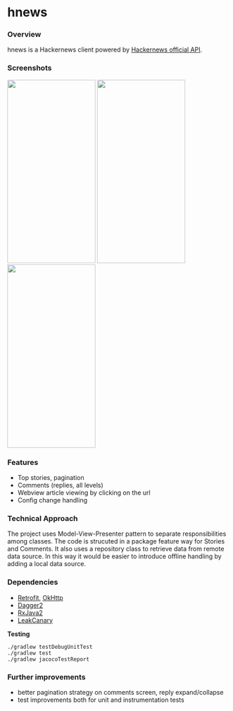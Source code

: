 # hnews

### Overview

hnews is a Hackernews client powered by [Hackernews official API](https://github.com/HackerNews/API).

### Screenshots

<img src="https://github.com/neilvinas/hnews/blob/master/art/top_stories.png" width="200" height="415"> <img src="https://github.com/neilvinas/hnews/blob/master/art/comments.png" width="200" height="415"> <img src="https://github.com/neilvinas/hnews/blob/master/art/comment_levels.png" width="200" height="415">

### Features

* Top stories, pagination
* Comments (replies, all levels)
* Webview article viewing by clicking on the url
* Config change handling

### Technical Approach

The project uses Model-View-Presenter pattern to separate responsibilities among classes. The code is strucuted in a package feature way for Stories and Comments. It also uses a repository class to retrieve data from remote data source. In this way it would be easier to introduce offline handling by adding a local data source. 

### Dependencies

* [Retrofit](http://square.github.io/retrofit/), [OkHttp](https://github.com/square/okhttp)
* [Dagger2](https://github.com/google/dagger)
* [RxJava2](https://github.com/google/dagger)
* [LeakCanary](https://github.com/square/leakcanary)

**Testing**

    ./gradlew testDebugUnitTest
    ./gradlew test
    ./gradlew jacocoTestReport
    
### Further improvements

* better pagination strategy on comments screen, reply expand/collapse
* test improvements both for unit and instrumentation tests 
